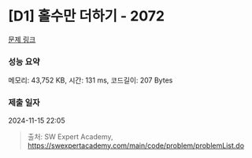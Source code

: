 # [D1] 홀수만 더하기 - 2072 

[문제 링크](https://swexpertacademy.com/main/code/problem/problemDetail.do?contestProbId=AV5QSEhaA5sDFAUq) 

### 성능 요약

메모리: 43,752 KB, 시간: 131 ms, 코드길이: 207 Bytes

### 제출 일자

2024-11-15 22:05



> 출처: SW Expert Academy, https://swexpertacademy.com/main/code/problem/problemList.do